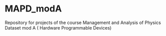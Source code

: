 # MAPD_modA
Repository for projects of the course Management and Analysis of Physics Dataset mod A ( Hardware Programmable Devices)
